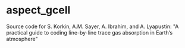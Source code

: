 # aspect_gcell
Source code for S. Korkin, A.M. Sayer, A. Ibrahim, and A. Lyapustin: "A practical guide to coding line-by-line trace gas absorption in Earth’s atmosphere"
